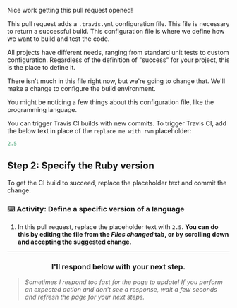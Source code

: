 Nice work getting this pull request opened!

This pull request adds a `.travis.yml` configuration file. This file is necessary to return a successful build. This configuration file is where we define how we want to build and test the code.

All projects have different needs, ranging from standard unit tests to custom configuration.  Regardless of the definition of "success" for your project, this is the place to define it.

There isn't much in this file right now, but we're going to change that. We'll make a change to configure the build environment.

You might be noticing a few things about this configuration file, like the programming language.


You can trigger Travis CI builds with new commits. To trigger Travis CI, add the below text in place of the `replace me with rvm` placeholder:

```yaml
2.5
```

## Step 2: Specify the Ruby version

To get the CI build to succeed, replace the placeholder text and commit the change.

### :keyboard: Activity: Define a specific version of a language

1. In this pull request, replace the placeholder text with `2.5`. **You can do this by editing the file from the _Files changed_ tab, or by scrolling down and accepting the suggested change.**

<hr>
<h3 align="center">I'll respond below with your next step.</h3>

> _Sometimes I respond too fast for the page to update! If you perform an expected action and don't see a response, wait a few seconds and refresh the page for your next steps._
